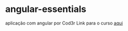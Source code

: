 # angular-essentials
aplicação com angular por Cod3r 
Link para o curso [aqui](https://www.cod3r.com.br/courses/take/angular-9-essencial)
